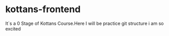 # kottans-frontend

It`s a 0 Stage of Kottans Course.Here I will be practice git structure
i am so excited
